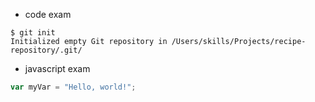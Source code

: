 - code exam
```
$ git init
Initialized empty Git repository in /Users/skills/Projects/recipe-repository/.git/
```
- javascript exam
``` javascript
var myVar = "Hello, world!";
```
